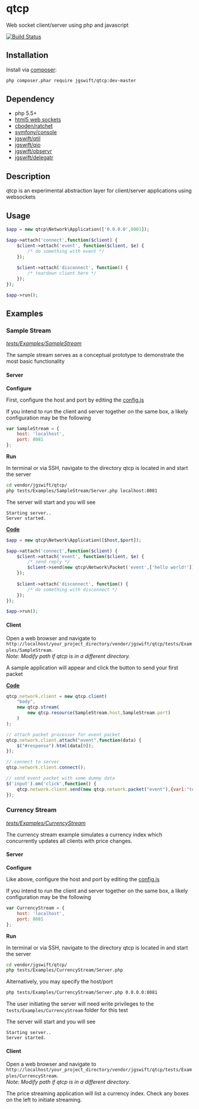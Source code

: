 qtcp
==== 

Web socket client/server using php and javascript

[![Build Status](https://travis-ci.org/jgswift/qtcp.png?branch=master)](https://travis-ci.org/jgswift/qtcp)

## Installation

Install via [composer](https://getcomposer.org/):
```sh
php composer.phar require jgswift/qtcp:dev-master
```

## Dependency

* php 5.5+
* [html5 web sockets](http://caniuse.com/#feat=websockets)
* [cboden/ratchet](http://github.com/cboden/ratchet)
* [symfony/console](http://github.com/symfony/console)
* [jgswift/qtil](http://github.com/jgswift/qtil)
* [jgswift/qio](http://github.com/jgswift/qio)
* [jgswift/observr](http://github.com/jgswift/observr)
* [jgswift/delegatr](http://github.com/jgswift/delegatr)

## Description

qtcp is an experimental abstraction layer for client/server applications using websockets

## Usage

```php
$app = new qtcp\Network\Application(['0.0.0.0',8081]);

$app->attach('connect',function($client) {
    $client->attach('event', function($client, $e) {
        /* do something with event */
    });
    
    $client->attach('disconnect', function() {
        /* teardown client here */
    });
});

$app->run();
```

## Examples

### Sample Stream
*[tests/Examples/SampleStream](http://github.com/jgswift/qtcp/tree/master/tests/Examples/SampleStream)*

The sample stream serves as a conceptual prototype to demonstrate the most basic functionality

#### Server

**Configure**

First, configure the host and port by editing the [config.js](http://github.com/jgswift/qtcp/tree/master/tests/Examples/SampleStream/config.js)

If you intend to run the client and server together on the same box, a likely configuration may be the following
```js
var SampleStream = {
    host: 'localhost',
    port: 8081
};
```

**Run**

In terminal or via SSH, navigate to the directory qtcp is located in and start the server
```sh
cd vendor/jgswift/qtcp/
php tests/Examples/SampleStream/Server.php localhost:8081
```

The server will start and you will see

```
Starting server..
Server started.
```

**[Code](http://github.com/jgswift/qtcp/blob/master/tests/Examples/SampleStream/Server.php)**

```php
$app = new qtcp\Network\Application([$host,$port]);

$app->attach('connect',function($client) {
    $client->attach('event', function($client, $e) {
        /* send reply */
        $client->send(new qtcp\Network\Packet('event',['hello world!']));
    });
    
    $client->attach('disconnect', function() {
        /* do something with disconnect */
    });
});

$app->run();
```

#### Client

Open a web browser and navigate to ```http://localhost/your_project_directory/vendor/jgswift/qtcp/tests/Examples/SampleStream```.  
*Note: Modify path if qtcp is in a different directory.*

A sample application will appear and click the button to send your first packet

**[Code](http://github.com/jgswift/qtcp/blob/master/tests/Examples/SampleStream/index.php)**

```js
qtcp.network.client = new qtcp.client(
    "body",
    new qtcp.stream(
        new qtcp.resource(SampleStream.host,SampleStream.port)
    )
);

// attach packet processor for event packet
qtcp.network.client.attach("event",function(data) {
    $("#response").html(data[0]);
});

// connect to server
qtcp.network.client.connect();

// send event packet with some dummy data
$('input').on('click',function() {
    qtcp.network.client.send(new qtcp.network.packet("event"),{var1:"test"});
});
```

### Currency Stream 
*[tests/Examples/CurrencyStream](http://github.com/jgswift/qtcp/tree/master/tests/Examples/CurrencyStream)*

The currency stream example simulates a currency index which concurrently updates all clients with price changes.

#### Server

**Configure**

Like above, configure the host and port by editing the [config.js](http://github.com/jgswift/qtcp/tree/master/tests/Examples/CurrencyStream/config.js)

If you intend to run the client and server together on the same box, a likely configuration may be the following
```js
var CurrencyStream = {
    host: 'localhost',
    port: 8081
};
```

**Run**

In terminal or via SSH, navigate to the directory qtcp is located in and start the server
```sh
cd vendor/jgswift/qtcp/
php tests/Examples/CurrencyStream/Server.php
```

Alternatively, you may specify the host/port

```sh
php tests/Examples/CurrencyStream/Server.php 0.0.0.0:8081
```

The user initiating the server will need write privileges to the ```tests/Examples/CurrencyStream``` folder for this test

The server will start and you will see

```
Starting server..
Server started.
```

#### Client

Open a web browser and navigate to ```http://localhost/your_project_directory/vendor/jgswift/qtcp/tests/Examples/CurrencyStream```.  
*Note: Modify path if qtcp is in a different directory.*

The price streaming application will list a currency index.  Check any boxes on the left to initiate streaming.